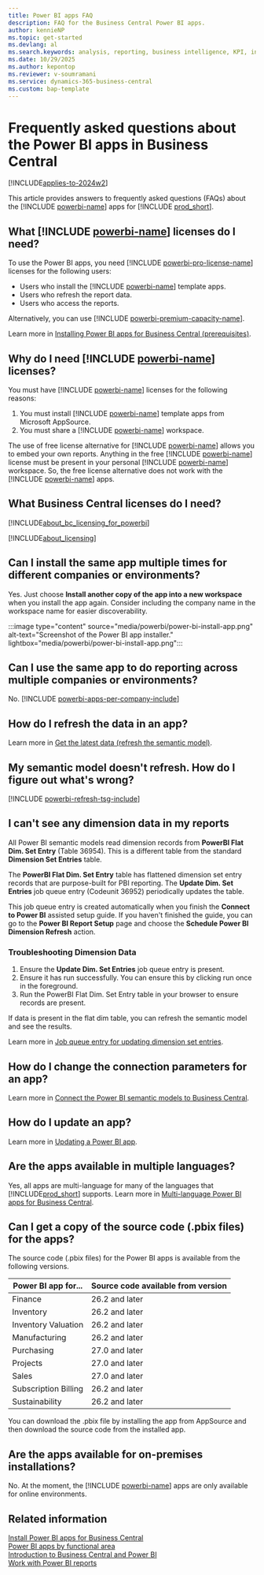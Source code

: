```yaml
---
title: Power BI apps FAQ
description: FAQ for the Business Central Power BI apps.
author: kennieNP
ms.topic: get-started
ms.devlang: al
ms.search.keywords: analysis, reporting, business intelligence, KPI, installation, administration
ms.date: 10/29/2025
ms.author: kepontop
ms.reviewer: v-soumramani
ms.service: dynamics-365-business-central
ms.custom: bap-template
---
```


# Frequently asked questions about the Power BI apps in Business Central

[!INCLUDE[applies-to-2024w2](includes/applies-to-2024w2.md)]

This article provides answers to frequently asked questions (FAQs) about the [!INCLUDE [powerbi-name](includes/powerbi-name.md)] apps for [!INCLUDE [prod_short](includes/prod_short.md)].

## What [!INCLUDE [powerbi-name](includes/powerbi-name.md)] licenses do I need?

To use the Power BI apps, you need [!INCLUDE [powerbi-pro-license-name](includes/powerbi-pro-license-name.md)] licenses for the following users:

- Users who install the [!INCLUDE [powerbi-name](includes/powerbi-name.md)] template apps.
- Users who refresh the report data.
- Users who access the reports.

Alternatively, you can use [!INCLUDE [powerbi-premium-capacity-name](includes/powerbi-premium-capacity-name.md)].

Learn more in [Installing Power BI apps for Business Central (prerequisites)](across-powerbi-install-business-central-apps.md#prerequisites).

## Why do I need [!INCLUDE [powerbi-name](includes/powerbi-name.md)] licenses?

You must have [!INCLUDE [powerbi-name](includes/powerbi-name.md)] licenses for the following reasons:

1. You must install [!INCLUDE [powerbi-name](includes/powerbi-name.md)] template apps from Microsoft AppSource.
2. You must share a [!INCLUDE [powerbi-name](includes/powerbi-name.md)] workspace.

The use of free license alternative for [!INCLUDE [powerbi-name](includes/powerbi-name.md)] allows you to embed your own reports. Anything in the free [!INCLUDE [powerbi-name](includes/powerbi-name.md)] license must be present in your personal [!INCLUDE [powerbi-name](includes/powerbi-name.md)] workspace. So, the free license alternative does not work with the [!INCLUDE [powerbi-name](includes/powerbi-name.md)] apps.

## What Business Central licenses do I need?

[!INCLUDE[about_bc_licensing_for_powerbi](includes/about_bc_licensing_for_powerbi.md)]

[!INCLUDE[about_licensing](includes/about_licensing.md)]

## Can I install the same app multiple times for different companies or environments?

Yes. Just choose **Install another copy of the app into a new workspace** when you install the app again. Consider including the company name in the workspace name for easier discoverability.

:::image type="content" source="media/powerbi/power-bi-install-app.png" alt-text="Screenshot of the Power BI app installer." lightbox="media/powerbi/power-bi-install-app.png":::

## Can I use the same app to do reporting across multiple companies or environments?

No. [!INCLUDE [powerbi-apps-per-company-include](includes/powerbi-apps-per-company-include.md)]

## How do I refresh the data in an app?

Learn more in [Get the latest data (refresh the semantic model)](./across-powerbi-install-business-central-apps.md#get-the-latest-data-refresh-the-semantic-model).

## My semantic model doesn't refresh. How do I figure out what's wrong?

[!INCLUDE [powerbi-refresh-tsg-include](includes/powerbi-refresh-tsg-include.md)]

## I can't see any dimension data in my reports

All Power BI semantic models read dimension records from **PowerBI Flat Dim. Set Entry** (Table 36954). This is a different table from the standard **Dimension Set Entries** table.

The **PowerBI Flat Dim. Set Entry** table has flattened dimension set entry records that are purpose-built for PBI reporting. The **Update Dim. Set Entries** job queue entry (Codeunit 36952) periodically updates the table.

This job queue entry is created automatically when you finish the **Connect to Power BI** assisted setup guide. If you haven't finished the guide, you can go to the **Power BI Report Setup** page and choose the **Schedule Power BI Dimension Refresh** action.

### Troubleshooting Dimension Data

1. Ensure the **Update Dim. Set Entries** job queue entry is present.
1. Ensure it has run successfully. You can ensure this by clicking run once in the foreground.
1. Run the PowerBI Flat Dim. Set Entry table in your browser to ensure records are present.

If data is present in the flat dim table, you can refresh the semantic model and see the results.

Learn more in [Job queue entry for updating dimension set entries](across-powerbi-install-business-central-apps.md#job-queue-entry-for-updating-dimension-set-entries).

## How do I change the connection parameters for an app?

Learn more in [Connect the Power BI semantic models to Business Central](across-powerbi-install-business-central-apps.md#connect-the-power-bi-semantic-models-to-business-central).

## How do I update an app?

Learn more in [Updating a Power BI app](across-powerbi-install-business-central-apps.md#updating-a-power-bi-app).

## Are the apps available in multiple languages?

Yes, all apps are multi-language for many of the languages that [!INCLUDE[prod_short](includes/prod_short.md)] supports. Learn more in [Multi-language Power BI apps for Business Central](across-powerbi-business-central-apps-multi-language.md).

## Can I get a copy of the source code (.pbix files) for the apps?

The source code (.pbix files) for the Power BI apps is available from the following versions.

| Power BI app for...            | Source code available from version |
|--------------------------------| -------------- |
| Finance                        | 26.2 and later |
| Inventory                      | 26.2 and later |
| Inventory Valuation            | 26.2 and later |
| Manufacturing                  | 26.2 and later |
| Purchasing                     | 27.0 and later |
| Projects                       | 27.0 and later |
| Sales                          | 27.0 and later |
| Subscription Billing           | 26.2 and later |
| Sustainability                 | 26.2 and later |

You can download the .pbix file by installing the app from AppSource and then download the source code from the installed app.

## Are the apps available for on-premises installations?

No. At the moment, the [!INCLUDE [powerbi-name](includes/powerbi-name.md)] apps are only available for online environments.

## Related information

[Install Power BI apps for Business Central](across-powerbi-install-business-central-apps.md)  
[Power BI apps by functional area](across-powerbi-apps-by-functional-area.md)  
[Introduction to Business Central and Power BI](admin-powerbi.md)  
[Work with Power BI reports](across-working-with-powerbi.md)  
